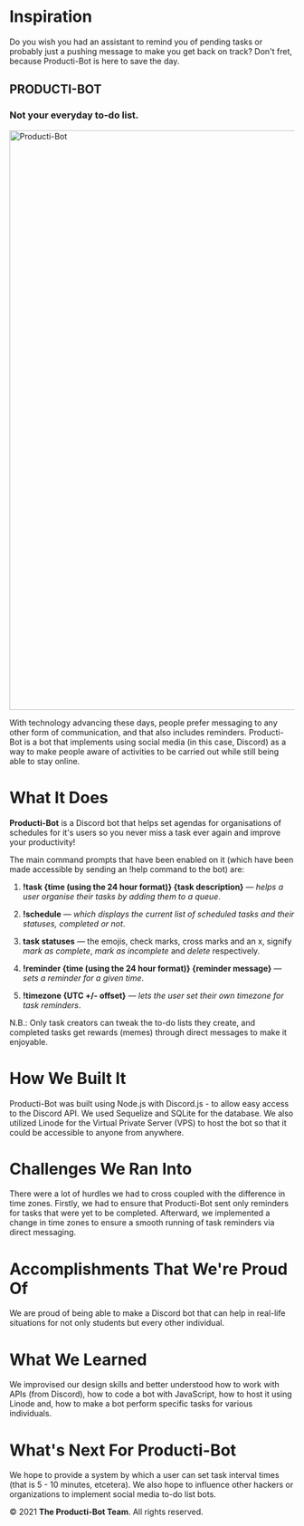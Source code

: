 # Inspiration

Do you wish you had an assistant to remind you of pending tasks or probably just a pushing message to make you get back on track? Don't fret, because Producti-Bot is here to save the day.

## PRODUCTI-BOT

### Not your everyday to-do list.

<img width="1024" alt="Producti-Bot" src="https://user-images.githubusercontent.com/77555172/111062079-1021fd80-84a7-11eb-8ad5-13ac7e1103e1.png">

With technology advancing these days, people prefer messaging to any other form of communication, and that also includes reminders. Producti-Bot is a bot that implements using social media (in this case, Discord) as a way to make people aware of activities to be carried out while still being able to stay online.


# What It Does

**Producti-Bot** is a Discord bot that helps set agendas for organisations of schedules for it's users so you never miss a task ever again and improve your productivity! 

The main command prompts that have been enabled on it (which have been made accessible by sending an !help command to the bot) are: 
 
1) **!task {time (using the 24 hour format)} {task description}** — _helps a user organise their tasks by adding them to a queue_.
 
2) **!schedule** — _which displays the current list of scheduled tasks and their statuses, completed or not_.

3) **task statuses** — the emojis, check marks, cross marks and an x, signify _mark as complete_, _mark as incomplete_ and _delete_ respectively.
 
4) **!reminder {time (using the 24 hour format)} {reminder message}** — _sets a reminder for a given time_.

5) **!timezone {UTC +/- offset}** — _lets the user set their own timezone for task reminders_.

N.B.: Only task creators can tweak the to-do lists they create, and completed tasks get rewards (memes) through direct messages to make it enjoyable.

# How We Built It

Producti-Bot was built using Node.js with Discord.js - to allow easy access to the Discord API. We used Sequelize and SQLite for the database. We also utilized Linode for the Virtual Private Server (VPS) to host the bot so that it could be accessible to anyone from anywhere.

# Challenges We Ran Into

There were a lot of hurdles we had to cross coupled with the difference in time zones. Firstly, we had to ensure that Producti-Bot sent only reminders for tasks that were yet to be completed. Afterward, we implemented a change in time zones to ensure a smooth running of task reminders via direct messaging.

# Accomplishments That We're Proud Of

We are proud of being able to make a Discord bot that can help in real-life situations for not only students but every other individual. 

# What We Learned

We improvised our design skills and better understood how to work with APIs (from Discord), how to code a bot with JavaScript, how to host it using Linode and, how to make a bot perform specific tasks for various individuals.

# What's Next For Producti-Bot

We hope to provide a system by which a user can set task interval times (that is 5 - 10 minutes, etcetera). We also hope to influence other hackers or organizations to implement social media to-do list bots.

© 2021 **The Producti-Bot Team**. All rights reserved.
